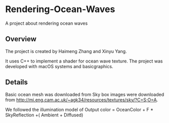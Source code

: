# Rendering-Ocean-Waves
A project about rendering ocean waves

## Overview
The project is created by Haimeng Zhang and Xinyu Yang.

It uses C++ to implement a shader for ocean wave texture. The project was developed with macOS systems and basicgraphics.

## Details
Basic ocean mesh was downloaded from 
Sky box images were downloaded from http://mi.eng.cam.ac.uk/~agk34/resources/textures/sky/?C=S;O=A.

We followed the illumination model of Output color = OceanColor + F * SkyReflection +( Ambient +  Diffused)
